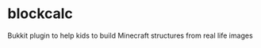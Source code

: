 blockcalc
=========

Bukkit plugin to help kids to build Minecraft structures from real life images
